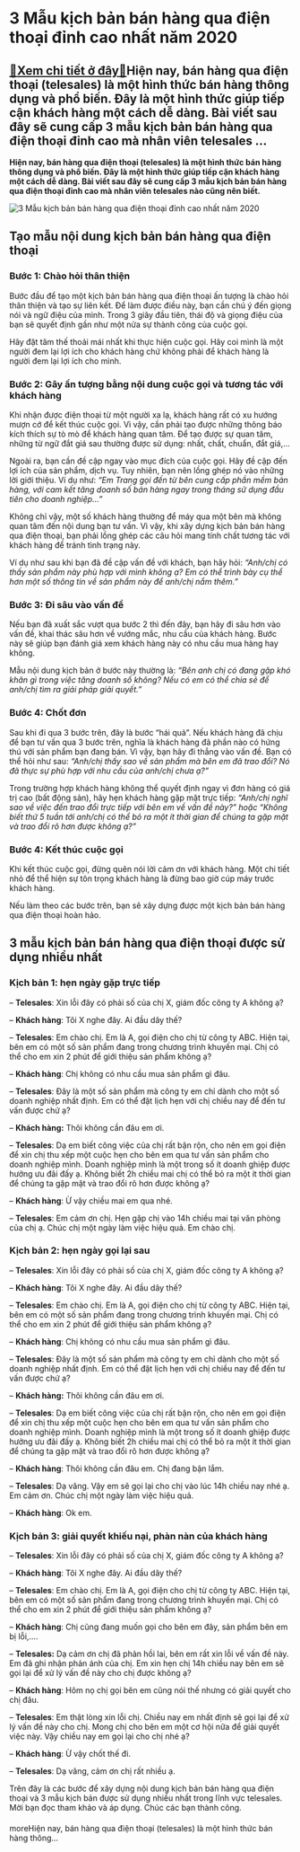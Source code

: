 3 Mẫu kịch bản bán hàng qua điện thoại đỉnh cao nhất năm 2020
=============================================================

[:gift:Xem chi tiết ở đây:gift:](https://hddtvn.com/3-mau-kich-ban-ban-hang-qua-dien-thoai-dinh-cao-nhat-nam-2020/)Hiện nay, bán hàng qua điện thoại (telesales) là một hình thức bán hàng thông dụng và phổ biến. Đây là một hình thức giúp tiếp cận khách hàng một cách dễ dàng. Bài viết sau đây sẽ cung cấp 3 mẫu kịch bản bán hàng qua điện thoại đỉnh cao mà nhân viên telesales …
---------------------------------------------------------------------------------------------------------------------------------------------------------------------------------------------------------------------------------------------------------------------

**Hiện nay, bán hàng qua điện thoại (telesales) là một hình thức bán hàng thông dụng và phổ biến. Đây là một hình thức giúp tiếp cận khách hàng một cách dễ dàng. Bài viết sau đây sẽ cung cấp 3 mẫu kịch bản bán hàng qua điện thoại đỉnh cao mà nhân viên telesales nào cũng nên biết.**


![3 Mẫu kịch bản bán hàng qua điện thoại đỉnh cao nhất năm 2020](https://hddtvn.com/wp-content/uploads/2021/01/smiling-beautiful-asian-woman-telemarketing-customer-service-agent-call-center_8087-3343.jpg)


**Tạo mẫu nội dung kịch bản bán hàng qua điện thoại**
-----------------------------------------------------


### **Bước 1: Chào hỏi thân thiện**


Bước đầu để tạo một kịch bản bán hàng qua điện thoại ấn tượng là chào hỏi thân thiện và tạo sự liên kết. Để làm được điều này, bạn cần chú ý đến giọng nói và ngữ điệu của mình. Trong 3 giây đầu tiên, thái độ và giọng điệu của bạn sẽ quyết định gần như một nửa sự thành công của cuộc gọi.


Hãy đặt tâm thế thoải mái nhất khi thực hiện cuộc gọi. Hãy coi mình là một người đem lại lợi ích cho khách hàng chứ không phải để khách hàng là người đem lại lợi ích cho mình.


### **Bước 2: Gây ấn tượng bằng nội dung cuộc gọi và tương tác với khách hàng**


Khi nhận được điện thoại từ một người xa lạ, khách hàng rất có xu hướng mượn cớ để kết thúc cuộc gọi. Vì vậy, cần phải tạo được những thông báo kích thích sự tò mò để khách hàng quan tâm. Để tạo được sự quan tâm, những từ ngữ đắt giá sau thường được sử dụng: nhất, chất, chuẩn, đắt giá,…


Ngoài ra, bạn cần đề cập ngay vào mục đích của cuộc gọi. Hãy đề cập đến lợi ích của sản phẩm, dịch vụ. Tuy nhiên, bạn nên lồng ghép nó vào những lời giới thiệu. Ví dụ như: *“Em Trang gọi đến từ bên cung cấp phần mềm bán hàng, với cam kết tăng doanh số bán hàng ngay trong tháng sử dụng đầu tiên cho doanh nghiệp…”*


Không chỉ vậy, một số khách hàng thường để máy qua một bên mà không quan tâm đến nội dung bạn tư vấn. Vì vậy, khi xây dựng kịch bản bán hàng qua điện thoại, bạn phải lồng ghép các câu hỏi mang tính chất tương tác với khách hàng để tránh tình trạng này.


Ví dụ như sau khi bạn đã đề cập vấn đề với khách, bạn hãy hỏi: *“Anh/chị có thấy sản phẩm này phù hợp với mình không ạ? Em có thể trình bày cụ thể hơn một số thông tin về sản phẩm này để anh/chị nắm thêm.”*


### **Bước 3: Đi sâu vào vấn đề**


Nếu bạn đã xuất sắc vượt qua bước 2 thì đến đây, bạn hãy đi sâu hơn vào vấn đề, khai thác sâu hơn về vướng mắc, nhu cầu của khách hàng. Bước này sẽ giúp bạn đánh giá xem khách hàng này có nhu cầu mua hàng hay không.


Mẫu nội dung kịch bản ở bước này thường là: *“Bên anh chị có đang gặp khó khăn gì trong việc tăng doanh số không? Nếu có em có thể chia sẻ để anh/chị tìm ra giải pháp giải quyết.”*


### **Bước 4: Chốt đơn**


Sau khi đi qua 3 bước trên, đây là bước “hái quả”. Nếu khách hàng đã chịu để bạn tư vấn qua 3 bước trên, nghĩa là khách hàng đã phần nào có hứng thú với sản phẩm bạn đang bán. Vì vậy, bạn hãy đi thẳng vào vấn đề. Bạn có thể hỏi như sau: *“Anh/chị thấy sao về sản phẩm mà bên em đã trao đổi? Nó đã thực sự phù hợp với nhu cầu của anh/chị chưa ạ?”*


Trong trường hợp khách hàng không thể quyết định ngay vì đơn hàng có giá trị cao (bất động sản), hãy hẹn khách hàng gặp mặt trực tiếp: *“Anh/chị nghĩ sao về việc đến trao đổi trực tiếp với bên em về vấn đề này?” hoặc “Không biết thứ 5 tuần tới anh/chị có thể bỏ ra một ít thời gian để chúng ta gặp mặt và trao đổi rõ hơn được không ạ?”*


### Bước 4: Kết thúc cuộc gọi


Khi kết thúc cuộc gọi, đừng quên nói lời cảm ơn với khách hàng. Một chi tiết nhỏ để thể hiện sự tôn trọng khách hàng là đừng bao giờ cúp máy trước khách hàng.


Nếu làm theo các bước trên, bạn sẽ xây dựng được một kịch bản bán hàng qua điện thoại hoàn hảo.


3 mẫu kịch bản bán hàng qua điện thoại được sử dụng nhiều nhất
--------------------------------------------------------------


### Kịch bản 1: hẹn ngày gặp trực tiếp


– **Telesales**: Xin lỗi đây có phải số của chị X, giám đốc công ty A không ạ?


– **Khách hàng**: Tôi X nghe đây. Ai đầu dây thế?


– **Telesales**: Em chào chị. Em là A, gọi điện cho chị từ công ty ABC. Hiện tại, bên em có một số sản phẩm đang trong chương trình khuyến mại. Chị có thể cho em xin 2 phút để giới thiệu sản phẩm không ạ?


– **Khách hàng**: Chị không có nhu cầu mua sản phẩm gì đâu.


– **Telesales**: Đây là một số sản phẩm mà công ty em chỉ dành cho một số doanh nghiệp nhất định. Em có thể đặt lịch hẹn với chị chiều nay để đến tư vấn được chứ ạ?


– **Khách hàng:** Thôi không cần đâu em ơi.


– **Telesales**: Dạ em biết công việc của chị rất bận rộn, cho nên em gọi điện để xin chị thu xếp một cuộc hẹn cho bên em qua tư vấn sản phẩm cho doanh nghiệp mình. Doanh nghiệp mình là một trong số ít doanh ghiệp được hưởng ưu đãi đấy ạ. Không biết 2h chiều mai chị có thể bỏ ra một ít thời gian để chúng ta gặp mặt và trao đổi rõ hơn được không ạ?


– **Khách hàng**: Ừ vậy chiều mai em qua nhé.


– **Telesales**: Em cảm ơn chị. Hẹn gặp chị vào 14h chiều mai tại văn phòng của chị ạ. Chúc chị một ngày làm việc hiệu quả. Em chào chị.


### Kịch bản 2: hẹn ngày gọi lại sau


– **Telesales**: Xin lỗi đây có phải số của chị X, giám đốc công ty A không ạ?


– **Khách hàng**: Tôi X nghe đây. Ai đầu dây thế?


– **Telesales**: Em chào chị. Em là A, gọi điện cho chị từ công ty ABC. Hiện tại, bên em có một số sản phẩm đang trong chương trình khuyến mại. Chị có thể cho em xin 2 phút để giới thiệu sản phẩm không ạ?


– **Khách hàng**: Chị không có nhu cầu mua sản phẩm gì đâu.


– **Telesales**: Đây là một số sản phẩm mà công ty em chỉ dành cho một số doanh nghiệp nhất định. Em có thể đặt lịch hẹn với chị chiều nay để đến tư vấn được chứ ạ?


– **Khách hàng:** Thôi không cần đâu em ơi.


– **Telesales**: Dạ em biết công việc của chị rất bận rộn, cho nên em gọi điện để xin chị thu xếp một cuộc hẹn cho bên em qua tư vấn sản phẩm cho doanh nghiệp mình. Doanh nghiệp mình là một trong số ít doanh ghiệp được hưởng ưu đãi đấy ạ. Không biết 2h chiều mai chị có thể bỏ ra một ít thời gian để chúng ta gặp mặt và trao đổi rõ hơn được không ạ?


– **Khách hàng**: Thôi không cần đâu em. Chị đang bận lắm.


– **Telesales**: Dạ vâng. Vậy em sẽ gọi lại cho chị vào lúc 14h chiều nay nhé ạ. Em cảm ơn. Chúc chị một ngày làm việc hiệu quả.


– **Khách hàng**: Ok em.


### Kịch bản 3: giải quyết khiếu nại, phàn nàn của khách hàng


– **Telesales**: Xin lỗi đây có phải số của chị X, giám đốc công ty A không ạ?


– **Khách hàng**: Tôi X nghe đây. Ai đầu dây thế?


– **Telesales**: Em chào chị. Em là A, gọi điện cho chị từ công ty ABC. Hiện tại, bên em có một số sản phẩm đang trong chương trình khuyến mại. Chị có thể cho em xin 2 phút để giới thiệu sản phẩm không ạ?


– **Khách hàng**: Chị cũng đang muốn gọi cho bên em đây, sản phẩm bên em bị lỗi,….


– **Telesales:** Dạ cảm ơn chị đã phản hồi lai, bên em rất xin lỗi về vấn đề này. Em đã ghi nhận phản ánh của chị. Em xin hẹn chị 14h chiều nay bên em sẽ gọi lại để xử lý vấn đề này cho chị được không ạ?


– **Khách hàng**: Hôm nọ chị gọi bên em cũng nói thế nhưng có giải quyết cho chị đâu.


– **Telesales**: Em thật lòng xin lỗi chị. Chiều nay em nhất định sẽ gọi lại để xử lý vấn đề này cho chị. Mong chị cho bên em một cơ hội nữa để giải quyết việc này. Vậy chiều nay em gọi lại cho chị nhé ạ?


– **Khách hàng**: Ừ vậy chốt thế đi.


– **Telesales**: Dạ vâng, cảm ơn chị rất nhiều ạ.


Trên đây là các bước để xây dựng nội dung kịch bản bán hàng qua điện thoại và 3 mẫu kịch bản được sử dụng nhiều nhất trong lĩnh vực telesales. Mời bạn đọc tham khảo và áp dụng. Chúc các bạn thành công.


#### 


moreHiện nay, bán hàng qua điện thoại (telesales) là một hình thức bán hàng thông…

